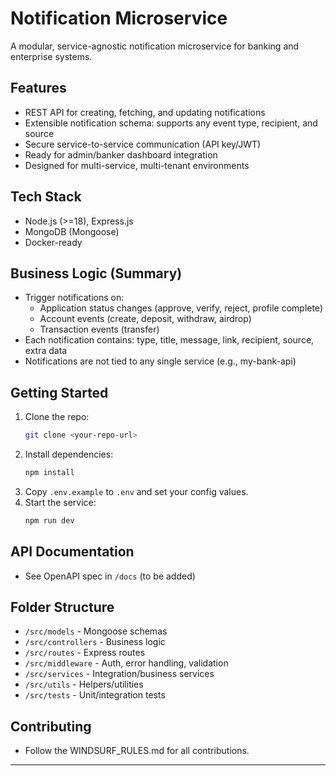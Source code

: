 # Notification Microservice

A modular, service-agnostic notification microservice for banking and enterprise systems.

## Features
- REST API for creating, fetching, and updating notifications
- Extensible notification schema: supports any event type, recipient, and source
- Secure service-to-service communication (API key/JWT)
- Ready for admin/banker dashboard integration
- Designed for multi-service, multi-tenant environments

## Tech Stack
- Node.js (>=18), Express.js
- MongoDB (Mongoose)
- Docker-ready

## Business Logic (Summary)
- Trigger notifications on:
  - Application status changes (approve, verify, reject, profile complete)
  - Account events (create, deposit, withdraw, airdrop)
  - Transaction events (transfer)
- Each notification contains: type, title, message, link, recipient, source, extra data
- Notifications are not tied to any single service (e.g., my-bank-api)

## Getting Started

1. Clone the repo:
   ```sh
   git clone <your-repo-url>
   ```
2. Install dependencies:
   ```sh
   npm install
   ```
3. Copy `.env.example` to `.env` and set your config values.
4. Start the service:
   ```sh
   npm run dev
   ```

## API Documentation
- See OpenAPI spec in `/docs` (to be added)

## Folder Structure
- `/src/models` - Mongoose schemas
- `/src/controllers` - Business logic
- `/src/routes` - Express routes
- `/src/middleware` - Auth, error handling, validation
- `/src/services` - Integration/business services
- `/src/utils` - Helpers/utilities
- `/src/tests` - Unit/integration tests

## Contributing
- Follow the WINDSURF_RULES.md for all contributions.

---
